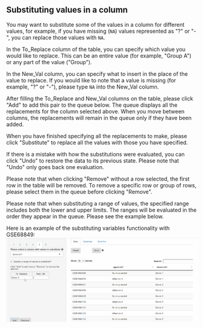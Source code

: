 ## Substituting values in a column

You may want to substitute some of the values in a column for different values, for example, if you have missing (`NA`) values represented as "?" or "-", you can replace those values with `NA`.

In the To_Replace column of the table, you can specify which value you would like to replace. This can be an entire value (for example, "Group A") or any part of the value ("Group").

In the New_Val column, you can specify what to insert in the place of the value to replace. If you would like to note that a value is missing (for example, "?" or "-"), please type `NA` into the New_Val column.

After filling the To_Replace and New_Val columns on the table, please click "Add" to add this pair to the queue below. The queue displays all the replacements for the column selected above. When you move between columns, the replacements will remain in the queue only if they have been added.

When you have finished specifying all the replacements to make, please click "Substitute" to replace all the values with those you have specified.

If there is a mistake with how the substitutions were evaluated, you can click "Undo" to restore the data to its previous state. Please note that "Undo" only goes back one evaluation.

Please note that when clicking "Remove" without a row selected, the first row in the table will be removed. To remove a specific row or group of rows, please select them in the queue before clicking "Remove".

Please note that when substituting a range of values, the specified range includes both the lower and upper limits. The ranges will be evaluated in the order they appear in the queue. Please see the example below.

Here is an example of the substituting variables functionality with GSE68849:
<img src="substitute_example.gif" alt="drawing" width="650"/>
